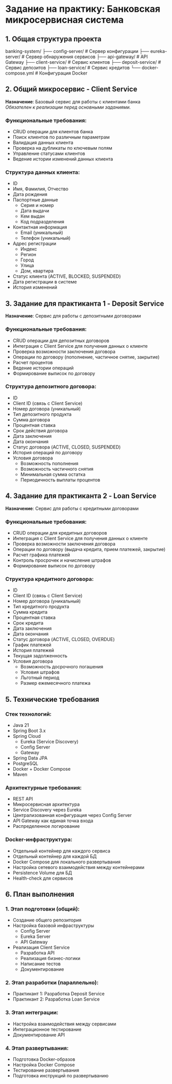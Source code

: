 # Задание на практику: Банковская микросервисная система

## 1. Общая структура проекта

banking-system/
├── config-server/ # Сервер конфигурации
├── eureka-server/ # Сервер обнаружения сервисов
├── api-gateway/ # API Gateway
├── client-service/ # Сервис клиентов
├── deposit-service/ # Сервис депозитов
├── loan-service/ # Сервис кредитов
└── docker-compose.yml # Конфигурация Docker

## 2. Общий микросервис - Client Service

**Назначение**: Базовый сервис для работы с клиентами банка  
*Обязателен к реализации перед основными заданиями.*

### Функциональные требования:
* CRUD операции для клиентов банка
* Поиск клиентов по различным параметрам 
* Валидация данных клиента
* Проверка на дубликаты по ключевым полям
* Управление статусами клиентов
* Ведение истории изменений данных клиента

### Структура данных клиента:
* ID
* Имя, Фамилия, Отчество
* Дата рождения
* Паспортные данные
    * Серия и номер
    * Дата выдачи
    * Кем выдан
    * Код подразделения
* Контактная информация 
    * Email (уникальный)
    * Телефон (уникальный)
* Адрес регистрации
    * Индекс
    * Регион
    * Город
    * Улица
    * Дом, квартира
* Статус клиента (ACTIVE, BLOCKED, SUSPENDED)
* Дата регистрации в системе
* История изменений

## 3. Задание для практиканта 1 - Deposit Service

**Назначение**: Сервис для работы с депозитными договорами

### Функциональные требования:
* CRUD операции для депозитных договоров
* Интеграция с Client Service для получения данных о клиенте
* Проверка возможности заключения договора
* Операции по договору (пополнение, частичное снятие, закрытие)
* Расчет процентов
* Ведение истории операций
* Формирование выписок по договору

### Структура депозитного договора:
* ID
* Client ID (связь с Client Service)
* Номер договора (уникальный)
* Тип депозитного продукта
* Сумма договора
* Процентная ставка
* Срок действия договора
* Дата заключения
* Дата окончания
* Статус договора (ACTIVE, CLOSED, SUSPENDED)
* История операций по договору
* Условия договора
    * Возможность пополнения
    * Возможность частичного снятия
    * Минимальная сумма остатка
    * Периодичность выплаты процентов

## 4. Задание для практиканта 2 - Loan Service

**Назначение**: Сервис для работы с кредитными договорами

### Функциональные требования:
* CRUD операции для кредитных договоров
* Интеграция с Client Service для получения данных о клиенте
* Проверка возможности заключения договора
* Операции по договору (выдача кредита, прием платежей, закрытие)
* Расчет графика платежей
* Контроль просрочек и начисление штрафов
* Формирование выписок по договору

### Структура кредитного договора:
* ID
* Client ID (связь с Client Service)
* Номер договора (уникальный)
* Тип кредитного продукта
* Сумма кредита
* Процентная ставка
* Срок кредита
* Дата заключения
* Дата окончания
* Статус договора (ACTIVE, CLOSED, OVERDUE)
* График платежей
* История платежей
* Текущая задолженность
* Условия договора
    * Возможность досрочного погашения
    * Условия штрафов
    * Льготный период
    * Размер ежемесячного платежа

## 5. Технические требования

### Стек технологий:
* Java 21
* Spring Boot 3.x
* Spring Cloud
    * Eureka (Service Discovery)
    * Config Server
    * Gateway
* Spring Data JPA
* PostgreSQL
* Docker + Docker Compose
* Maven

### Архитектурные требования:
* REST API
* Микросервисная архитектура
* Service Discovery через Eureka
* Централизованная конфигурация через Config Server
* API Gateway как единая точка входа
* Распределенное логирование

### Docker-инфраструктура:
* Отдельный контейнер для каждого сервиса
* Отдельный контейнер для каждой БД
* Docker Compose для локального развертывания
* Настройка сетевого взаимодействия между контейнерами
* Persistence Volume для БД
* Health-check для сервисов

## 6. План выполнения

### 1. Этап подготовки (общий):
* Создание общего репозитория
* Настройка базовой инфраструктуры
    * Config Server
    * Eureka Server
    * API Gateway
* Реализация Client Service
    * Разработка API
    * Реализация бизнес-логики
    * Написание тестов
    * Документирование

### 2. Этап разработки (параллельно):
* Практикант 1: Разработка Deposit Service
* Практикант 2: Разработка Loan Service

### 3. Этап интеграции:
* Настройка взаимодействия между сервисами
* Интеграционное тестирование
* Документирование API

### 4. Этап развертывания:
* Подготовка Docker-образов
* Настройка Docker Compose
* Тестирование развертывания
* Подготовка инструкций по развертыванию